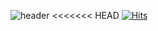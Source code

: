 ![header](https://capsule-render.vercel.app/api?type=wave&color=auto&height=300&section=header&text=Welcome%20to%20hana825&fontSize=60)
<<<<<<< HEAD
[![Hits](https://hits.seeyoufarm.com/api/count/incr/badge.svg?url=https%3A%2F%2Fgithub.com%2Fgjbae1212%2Fhit-counter)](https://hits.seeyoufarm.com)                    
